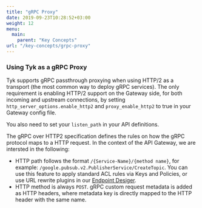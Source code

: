 ```yaml
---
title: "gRPC Proxy"
date: 2019-09-23T10:28:52+03:00
weight: 12
menu:
  main:
    parent: "Key Concepts"
url: "/key-concepts/grpc-proxy"
---
```


### Using Tyk as a gRPC Proxy

Tyk supports gRPC passthrough proxying when using HTTP/2 as a transport (the most common way to deploy gRPC services). The only requirement is enabling HTTP/2 support on the Gateway side, for both incoming and upstream connections, by setting `http_server_options.enable_http2` and `proxy_enable_http2` to true in your Gateway config file.

You also need to set your `listen_path` in your API definitions.

The gRPC over HTTP2 specification defines the rules on how the gRPC protocol maps to a HTTP request. In the context of the API Gateway, we are intersted in the following:

- HTTP path follows the format `/{Service-Name}/{method name}`, for example: `/google.pubsub.v2.PublisherService/CreateTopic`. You can use this feature to apply standard ACL rules via Keys and Policies, or use URL rewrite plugins in our [Endpoint Desiger](/docs/transform-traffic/url-rewriting/#a-name-url-rewrite-with-endpoint-designer-a-rewrite-a-url-with-the-endpoint-designer).
- HTTP method is always `POST`.
gRPC custom request metadata is added as HTTP headers, where metadata key is directly mapped to the HTTP header with the same name.
